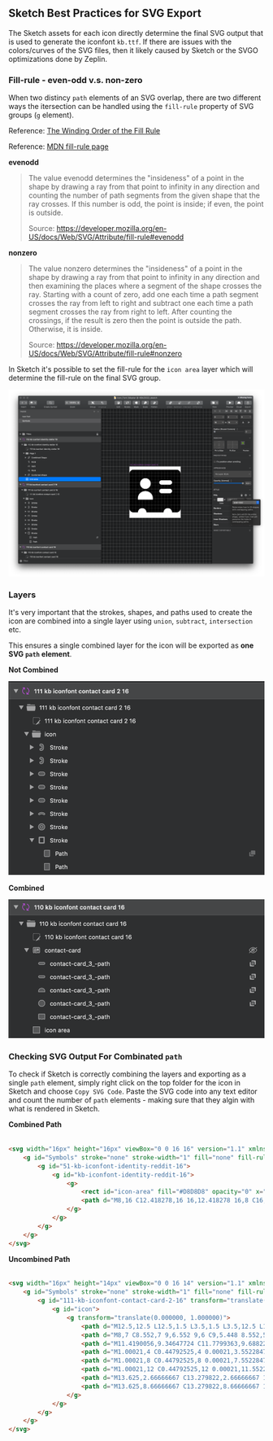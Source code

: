 ## Sketch Best Practices for SVG Export

The Sketch assets for each icon directly determine the final SVG output that is used to generate the iconfont `kb.ttf`. If there are issues with the colors/curves of the SVG files, then it likely caused by Sketch or the SVGO optimizations done by Zeplin.

### Fill-rule - even-odd v.s. non-zero

When two distincy `path` elements of an SVG overlap, there are two different ways the itersection can be handled using the `fill-rule` property of SVG groups (`g` element).

Reference: [The Winding Order of the Fill Rule](https://oreillymedia.github.io/Using_SVG/extras/ch06-fill-rule.html)

Reference: [MDN fill-rule page](https://developer.mozilla.org/en-US/docs/Web/SVG/Attribute/fill-rule)

**evenodd**

> The value evenodd determines the "insideness" of a point in the shape by drawing a ray from that point to infinity in any direction and counting the number of path segments from the given shape that the ray crosses. If this number is odd, the point is inside; if even, the point is outside.
> 
> Source: https://developer.mozilla.org/en-US/docs/Web/SVG/Attribute/fill-rule#evenodd


**nonzero**
> The value nonzero determines the "insideness" of a point in the shape by drawing a ray from that point to infinity in any direction and then examining the places where a segment of the shape crosses the ray. Starting with a count of zero, add one each time a path segment crosses the ray from left to right and subtract one each time a path segment crosses the ray from right to left. After counting the crossings, if the result is zero then the point is outside the path. Otherwise, it is inside.
> 
> Source: https://developer.mozilla.org/en-US/docs/Web/SVG/Attribute/fill-rule#nonzero


In Sketch it's possible to set the fill-rule for the `icon area` layer which will determine the fill-rule on the final SVG group.

![](./z-sketch-icon-area-fill-rule.png
)



### Layers

It's very important that the strokes, shapes, and paths used to create the icon are combined into a single layer using `union`, `subtract`, `intersection` etc.

This ensures a single combined layer for the icon will be exported as **one SVG `path` element**.

**Not Combined**

![](./z-sketch-uncombined-layers.png)

**Combined**

![](./z-sketch-combined-layers.png)

### Checking SVG Output For Combinated `path`

To check if Sketch is correctly combining the layers and exporting as a single `path` element, simply right click on the top folder for the icon in Sketch and choose `Copy SVG Code`. Paste the SVG code into any text editor and count the number of `path` elements - making sure that they algin with what is rendered in Sketch.

**Combined Path**

```html

<svg width="16px" height="16px" viewBox="0 0 16 16" version="1.1" xmlns="http://www.w3.org/2000/svg" xmlns:xlink="http://www.w3.org/1999/xlink">
    <g id="Symbols" stroke="none" stroke-width="1" fill="none" fill-rule="evenodd">
        <g id="51-kb-iconfont-identity-reddit-16">
            <g id="kb-iconfont-identity-reddit-16">
                <g>
                    <rect id="icon-area" fill="#D8D8D8" opacity="0" x="0" y="0" width="16" height="16"></rect>
                    <path d="M8,16 C12.418278,16 16,12.418278 16,8 C16,3.581722 12.418278,0 8,0 C3.581722,0 0,3.581722 0,8 C0,12.418278 3.581722,16 8,16 Z M1.68782196,8.56226263 C1.81704765,8.78524 1.98184965,8.96163289 2.19269156,9.09091789 C2.1696716,9.25527211 2.15763844,9.39659579 2.15763844,9.52588079 C2.15763844,10.0545361 2.31040728,10.5596374 2.60391178,11.0296695 C2.90944945,11.5112168 3.34368963,11.9341411 3.90767869,12.2984421 C4.44760142,12.6507045 5.07018674,12.9328284 5.7628783,13.1207366 C6.46760303,13.3086447 7.20738088,13.4028605 7.97070187,13.4028605 C8.73402286,13.4028605 9.47380071,13.3086447 10.1664923,13.1207366 C10.871217,12.9328284 11.4938023,12.6507045 12.045235,12.2984421 C12.6092241,11.9341411 13.0319543,11.5112168 13.3369688,11.0296695 C13.6309965,10.5596374 13.7832421,10.0545361 13.7832421,9.52588079 C13.7832421,9.39659579 13.7717321,9.26731079 13.748189,9.12598711 C13.9830972,8.99670211 14.1594092,8.82083263 14.3001449,8.58581658 C14.4293706,8.36231579 14.5,8.11578447 14.5,7.84569921 C14.5,7.43429026 14.3587411,7.08202789 14.0652366,6.78838868 C13.7832421,6.49474947 13.4311413,6.35342579 13.0199211,6.35342579 C12.6327672,6.35342579 12.3157196,6.48271079 12.033725,6.72924211 C11.0119527,6.07182526 9.79084836,5.70752421 8.35837894,5.64890105 L9.12117675,3.24011737 L11.1882646,3.73370342 C11.1882646,4.06241184 11.3174903,4.35605105 11.5523986,4.59106711 C11.7873068,4.82608316 12.0687782,4.94385289 12.409369,4.94385289 C12.7384498,4.94385289 13.0199211,4.82608316 13.2668625,4.57955184 C13.5017708,4.34453579 13.6189633,4.05089658 13.6189633,3.71014947 C13.6189633,3.38091763 13.5017708,3.09931711 13.2668625,2.85226237 C13.0199211,2.61724632 12.7384498,2.5 12.409369,2.5 C12.1629507,2.5 11.9395525,2.57066184 11.7281874,2.69994684 C11.5288554,2.84074711 11.3760866,3.01714 11.281914,3.24011737 L9.00398422,2.69994684 C8.94538796,2.68790816 8.88679169,2.68790816 8.82767225,2.72350079 C8.76907598,2.75857 8.7219897,2.80567789 8.71047972,2.86430105 L7.82944301,5.63686237 C6.32634417,5.66041632 5.03461043,6.02471737 3.95424179,6.71772684 C3.66073728,6.47119553 3.34368963,6.35342579 2.9795557,6.35342579 C2.56885866,6.35342579 2.21623471,6.49474947 1.93476336,6.78838868 C1.64125885,7.08202789 1.5,7.43429026 1.5,7.84569921 C1.5,8.10426921 1.55859627,8.33928526 1.68782196,8.56226263 L1.68782196,8.56226263 Z M5.41077753,9.45521895 C5.58656632,9.63161184 5.79793142,9.71378895 6.05638281,9.71378895 C6.29129105,9.71378895 6.50265615,9.63161184 6.67896813,9.45521895 C6.85475692,9.27882605 6.94892949,9.06736395 6.94892949,8.82083263 C6.94892949,8.57377789 6.85475692,8.36231579 6.67896813,8.18644632 C6.50265615,8.01005342 6.29129105,7.91583763 6.05638281,7.91583763 C5.80996458,7.91583763 5.59859948,8.01005342 5.41077753,8.18644632 C5.23446555,8.36231579 5.14029298,8.57377789 5.14029298,8.82083263 C5.14029298,9.06736395 5.23446555,9.27882605 5.41077753,9.45521895 L5.41077753,9.45521895 Z M5.90361397,11.3819318 C6.33837733,11.8163713 7.0310689,12.0278334 7.99424501,12.0278334 L8.00575499,12.0278334 C8.9689311,12.0278334 9.66162267,11.8163713 10.0958628,11.3819318 C10.1429491,11.3348239 10.1664923,11.2762008 10.1664923,11.1940237 C10.1664923,11.1233618 10.1429491,11.0647387 10.0958628,11.0176308 C10.0492997,10.9705229 9.9901803,10.9469689 9.92007405,10.9469689 C9.84944462,10.9469689 9.79084836,10.9705229 9.74376207,11.0176308 C9.40317128,11.3583779 8.82767225,11.5227321 8.00575499,11.5227321 L7.99424501,11.5227321 C7.17232775,11.5227321 6.59682872,11.3583779 6.25623793,11.0176308 C6.20915164,10.9705229 6.15055538,10.9469689 6.07992595,10.9469689 C6.00929652,10.9469689 5.95070026,10.9705229 5.90361397,11.0176308 C5.85705087,11.0647387 5.83350773,11.1233618 5.83350773,11.1940237 C5.83350773,11.2762008 5.85705087,11.3348239 5.90361397,11.3819318 L5.90361397,11.3819318 Z M9.32103187,9.45521895 C9.49734385,9.63161184 9.70870895,9.71378895 9.96716033,9.71378895 C10.2015454,9.71378895 10.4134337,9.63161184 10.5892225,9.45521895 C10.7655344,9.27882605 10.8591838,9.06736395 10.8591838,8.82083263 C10.8591838,8.57377789 10.7655344,8.36231579 10.5892225,8.18644632 C10.4134337,8.01005342 10.2015454,7.91583763 9.96716033,7.91583763 C9.72021893,7.91583763 9.50885383,8.01005342 9.32103187,8.18644632 C9.1447199,8.36231579 9.05107051,8.57377789 9.05107051,8.82083263 C9.05107051,9.06736395 9.1447199,9.27882605 9.32103187,9.45521895 L9.32103187,9.45521895 Z" id="Icon-reddit" fill="#000000"></path>
                </g>
            </g>
        </g>
    </g>
</svg>
```

**Uncombined Path**

```html

<svg width="16px" height="14px" viewBox="0 0 16 14" version="1.1" xmlns="http://www.w3.org/2000/svg" xmlns:xlink="http://www.w3.org/1999/xlink">
    <g id="Symbols" stroke="none" stroke-width="1" fill="none" fill-rule="evenodd">
        <g id="111-kb-iconfont-contact-card-2-16" transform="translate(0.000000, -1.000000)" fill="#000000" fill-rule="nonzero">
            <g id="icon">
                <g transform="translate(0.000000, 1.000000)">
                    <path d="M12.5,12.5 L12.5,1.5 L3.5,1.5 L3.5,12.5 L12.5,12.5 Z M12.5,14 L3.5,14 C2.672,14 2,13.3728 2,12.6 L2,1.4 C2,0.6272 2.672,0 3.5,0 L14,0 L14,12.6 C14,13.3728 13.328,14 12.5,14 Z" id="Stroke"></path>
                    <path d="M8,7 C8.552,7 9,6.552 9,6 C9,5.448 8.552,5 8,5 C7.448,5 7,5.448 7,6 C7,6.552 7.448,7 8,7 Z M8,8.8 C6.45388745,8.8 5.2,7.54611255 5.2,6 C5.2,4.45388745 6.45388745,3.2 8,3.2 C9.54611255,3.2 10.8,4.45388745 10.8,6 C10.8,7.54611255 9.54611255,8.8 8,8.8 Z" id="Stroke"></path>
                    <path d="M11.4190056,9.34647724 C11.7799363,9.68822861 11.7954841,10.2578649 11.4537328,10.6187956 C11.1119814,10.9797263 10.5423451,10.9952741 10.1814144,10.6535228 C9.69681978,10.1946787 8.88973874,9.9 8.00021,9.9 C7.11068126,9.9 6.30360022,10.1946787 5.8190056,10.6535228 C5.45807495,10.9952741 4.88843861,10.9797263 4.54668724,10.6187956 C4.20493586,10.2578649 4.22048374,9.68822861 4.5814144,9.34647724 C5.41479852,8.55737782 6.66748806,8.1 8.00021,8.1 C9.33293194,8.1 10.5856215,8.55737782 11.4190056,9.34647724 Z" id="Stroke"></path>
                    <path d="M1.00021,4 C0.44792525,4 0.00021,3.55228475 0.00021,3 C0.00021,2.44771525 0.44792525,2 1.00021,2 L2.40021,2 C2.95249475,2 3.40021,2.44771525 3.40021,3 C3.40021,3.55228475 2.95249475,4 2.40021,4 L1.00021,4 Z" id="Stroke"></path>
                    <path d="M1.00021,8 C0.44792525,8 0.00021,7.55228475 0.00021,7 C0.00021,6.44771525 0.44792525,6 1.00021,6 L2.40021,6 C2.95249475,6 3.40021,6.44771525 3.40021,7 C3.40021,7.55228475 2.95249475,8 2.40021,8 L1.00021,8 Z" id="Stroke"></path>
                    <path d="M1.00021,12 C0.44792525,12 0.00021,11.5522847 0.00021,11 C0.00021,10.4477153 0.44792525,10 1.00021,10 L2.40021,10 C2.95249475,10 3.40021,10.4477153 3.40021,11 C3.40021,11.5522847 2.95249475,12 2.40021,12 L1.00021,12 Z" id="Stroke"></path>
                    <path d="M13.625,2.66666667 C13.279822,2.66666667 13,2.29357062 13,1.83333333 C13,1.37309604 13.279822,1 13.625,1 L14.5,1 C15.328178,1 16,1.89576271 16,3 L16,4 C16,5.10423729 15.328178,6 14.5,6 L13.625,6 C13.279822,6 13,5.62690396 13,5.16666667 C13,4.70642938 13.279822,4.33333333 13.625,4.33333333 L14.5,4.33333333 C14.637822,4.33333333 14.75,4.18376271 14.75,4 L14.75,3 C14.75,2.81623729 14.637822,2.66666667 14.5,2.66666667 L13.625,2.66666667 Z" id="Stroke"></path>
                    <path d="M13.625,8.66666667 C13.279822,8.66666667 13,8.25184254 13,7.80645161 C13,7.36106069 13.279822,7 13.625,7 L14.5,7 C15.328178,7 16,7.86686714 16,8.93548387 L16,10.0645161 C16,11.1331329 15.328178,12 14.5,12 L13.625,12 C13.279822,12 13,11.6389393 13,11.1935484 C13,10.7481575 13.279822,10.3333333 13.625,10.3333333 L14.5,10.3333333 C14.637822,10.3333333 14.75,10.242351 14.75,10.0645161 L14.75,8.93548387 C14.75,8.75764899 14.637822,8.66666667 14.5,8.66666667 L13.625,8.66666667 Z" id="Stroke"></path>
                </g>
            </g>
        </g>
    </g>
</svg>
```
